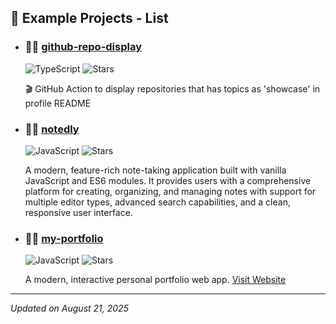 <!-- SHOWCASE-START -->
## 📃 Example Projects - List

- ### 🧑‍💻 **[github-repo-display](https://github.com/sansk/github-repo-display)**
   ![TypeScript](https://img.shields.io/badge/-TypeScript-blue) ![Stars](https://img.shields.io/badge/⭐-0-yellow)

   🎬 GitHub Action to display repositories that has topics as 'showcase' in profile README	
- ### 🧑‍💻 **[notedly](https://github.com/sansk/notedly)**
   ![JavaScript](https://img.shields.io/badge/-JavaScript-blue) ![Stars](https://img.shields.io/badge/⭐-0-yellow)

   A modern, feature-rich note-taking application built with vanilla JavaScript and ES6 modules. It provides users with a comprehensive platform for creating, organizing, and managing notes with support for multiple editor types, advanced search capabilities, and a clean, responsive user interface.	
- ### 🧑‍💻 **[my-portfolio](https://github.com/sansk/my-portfolio)**
   ![JavaScript](https://img.shields.io/badge/-JavaScript-blue) ![Stars](https://img.shields.io/badge/⭐-0-yellow)

   A modern, interactive personal portfolio web app.	   [Visit Website](https://theintrovertcoder.in/)



---
*Updated on August 21, 2025*

<!-- SHOWCASE-END -->
